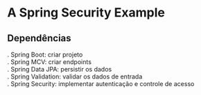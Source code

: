 # A Spring Security Example

## Dependências

. Spring Boot: criar projeto  
. Spring MCV: criar endpoints  
. Spring Data JPA: persistir os dados  
. Spring Validation: validar os dados de entrada  
. Spring Security: implementar autenticação e controle de acesso  
  
